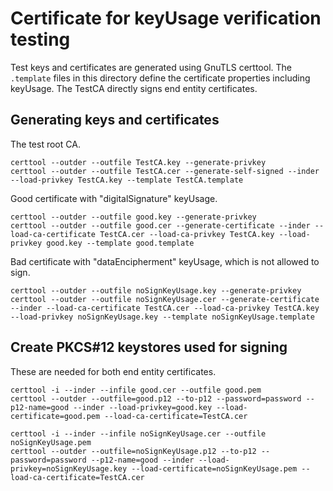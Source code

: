 # Certificate for keyUsage verification testing

Test keys and certificates are generated using GnuTLS certtool. The
`.template` files in this directory define the certificate properties
including keyUsage. The TestCA directly signs end entity certificates.

## Generating keys and certificates

The test root CA.

```
certtool --outder --outfile TestCA.key --generate-privkey
certtool --outder --outfile TestCA.cer --generate-self-signed --inder --load-privkey TestCA.key --template TestCA.template
```

Good certificate with "digitalSignature" keyUsage.

```
certtool --outder --outfile good.key --generate-privkey
certtool --outder --outfile good.cer --generate-certificate --inder --load-ca-certificate TestCA.cer --load-ca-privkey TestCA.key --load-privkey good.key --template good.template
```

Bad certificate with "dataEncipherment" keyUsage, which is not allowed
to sign.

```
certtool --outder --outfile noSignKeyUsage.key --generate-privkey
certtool --outder --outfile noSignKeyUsage.cer --generate-certificate --inder --load-ca-certificate TestCA.cer --load-ca-privkey TestCA.key --load-privkey noSignKeyUsage.key --template noSignKeyUsage.template
```

## Create PKCS#12 keystores used for signing

These are needed for both end entity certificates.

```
certtool -i --inder --infile good.cer --outfile good.pem
certtool --outder --outfile=good.p12 --to-p12 --password=password --p12-name=good --inder --load-privkey=good.key --load-certificate=good.pem --load-ca-certificate=TestCA.cer
```

```
certtool -i --inder --infile noSignKeyUsage.cer --outfile noSignKeyUsage.pem
certtool --outder --outfile=noSignKeyUsage.p12 --to-p12 --password=password --p12-name=good --inder --load-privkey=noSignKeyUsage.key --load-certificate=noSignKeyUsage.pem --load-ca-certificate=TestCA.cer
```
